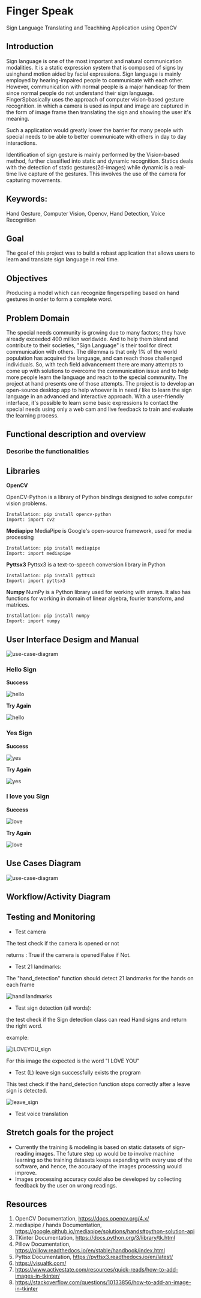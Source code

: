 # Finger Speak
Sign Language Translating and Teachhing Application using OpenCV

## Introduction
Sign language is one of the most important and natural communication modalities. It is a static expression system that is composed of signs by usinghand motion aided by facial expressions. Sign language is mainly employed by hearing-impaired people to communicate with each other. However, communication with normal people is a major handicap for them since normal people do not understand their sign language.
FingerSpbasically uses the approach of computer vision-based gesture recognition.
in which a camera is used as input and image are captured in the form of image frame then translating the sign and showing the user it's meaning.

Such a application would greatly lower the barrier for many people with special needs to be able to better communicate with others in day to day interactions.

Identification of sign gesture is mainly performed by the Vision-based method, further classified into static and dynamic recognition. Statics deals with the detection of static gestures(2d-images) while dynamic is a real-time live capture of the gestures. This involves the use of the camera for capturing movements.

## Keywords:
Hand Gesture, Computer Vision, Opencv, Hand Detection, Voice Recognition

## Goal
The goal of this project was to build a robast application that allows users to learn and translate sign language in real time.

## Objectives
Producing a model which can recognize fingerspelling based on hand gestures in order to form a complete word.

## Problem Domain
The special needs community is growing due to many factors; they have already exceeded 400 million worldwide. And to help them blend and contribute to their societies, "Sign Language" is their tool for direct communication with others. The dilemma is that only 1% of the world population has acquired the language, and can reach those challenged individuals. So, with tech field advancement there are many attempts to come up with solutions to overcome the communication issue and to help more people learn the language and reach to the special community. The project at hand presents one of those attempts.
The project is to develop an open-source desktop app to help whoever is in need / like to learn the sign language in an advanced and interactive approach. With a user-friendly interface, it's possible to learn some basic expressions to contact the special needs using only a web cam and live feedback to train and evaluate the learning process.

## Functional description and overview
### Describe the functionalities
<!-- Hand Detection, landmarks, signs, volume -->

## Libraries

**OpenCV**

OpenCV-Python is a library of Python bindings designed to solve computer vision problems.
    
    Installation: pip install opencv-python
    Import: import cv2


**Mediapipe**
MediaPipe is Google's open-source framework, used for media processing

    Installation: pip install mediapipe
    Import: import mediapipe

**Pyttsx3**
Pyttsx3 is a text-to-speech conversion library in Python

    Installation: pip install pyttsx3
    Import: import pyttsx3

**Numpy**
NumPy is a Python library used for working with arrays. It also has functions for working in domain of linear algebra, fourier transform, and matrices.

    Installation: pip install numpy 
    Import: import numpy


## User Interface Desigm and Manual
![use-case-diagram](./finger_speak/images/user-interface.PNG)

### Hello Sign 
**Success**

![hello](./finger_speak/images/hello_true.PNG)

**Try Again**

![hello](./finger_speak/images/hello_try.PNG)

### Yes Sign 
**Success**

![yes](./finger_speak/images/yes_true.PNG)

**Try Again**

![yes](./finger_speak/images/yes_try.PNG)

### I love you Sign 
**Success**

![love](./finger_speak/images/love_true.PNG)

**Try Again**

![love](./finger_speak/images/love_try.PNG)


## Use Cases Diagram
![use-case-diagram](./finger_speak/images/use-case-diagram.PNG)

## Workflow/Activity Diagram
<!-- Add workflow picture (Ghaida) -->


## Testing and Monitoring

- Test camera

The test check if the camera is opened or not

returns : True if the camera is opened False if Not.

- Test 21 landmarks:

The "hand_detection" function should detect 21 landmarks for the hands on each frame 

![hand landmarks](./finger_speak/images/hand_landmarks.png) 


- Test sign detection (all words): 

the test check if the Sign detection class can read Hand signs and return the right word.

example: 

![ILOVEYOU_sign](./finger_speak/images/Iloveyou_sign.jpg)

For this image the expected is the word "I LOVE YOU"


- Test (L) leave sign successfully exists the program

This test check if the hand_detection function stops correctly after a leave sign is detected.

![leave_sign](./finger_speak/images/leave_sign.png)

- Test voice translation



## Stretch goals for the project
- Currently the training & modeling is based on static datasets of sign-reading images. The future step up would be to involve machine learning so the training datasets keeps expanding with every use of the software, and hence, the accuracy of the images processing would improve.
- Images processing accuracy could also be developed by collecting feedback by the user on wrong readings.

## Resources 
1.	OpenCV Documentation, https://docs.opencv.org/4.x/ 
2.	mediapipe / hands Documentation, https://google.github.io/mediapipe/solutions/hands#python-solution-api 
3.	TKinter Documentation, https://docs.python.org/3/library/tk.html
4.	Pillow Documentation, https://pillow.readthedocs.io/en/stable/handbook/index.html
5.	Pyttsx Documentation, https://pyttsx3.readthedocs.io/en/latest/ 
6.	https://visualtk.com/ 
7.	https://www.activestate.com/resources/quick-reads/how-to-add-images-in-tkinter/ 
8.	https://stackoverflow.com/questions/10133856/how-to-add-an-image-in-tkinter